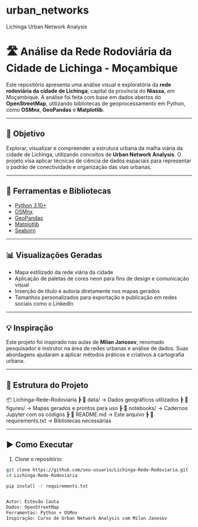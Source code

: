 # urban_networks
Lichinga Urban Network Analysis

# 🛣️ Análise da Rede Rodoviária da Cidade de Lichinga - Moçambique

Este repositório apresenta uma análise visual e exploratória da **rede rodoviária da cidade de Lichinga**, capital da província do **Niassa**, em Moçambique. A análise foi feita com base em dados abertos do **OpenStreetMap**, utilizando bibliotecas de geoprocessamento em Python, como **OSMnx**, **GeoPandas** e **Matplotlib**.

---

## 📌 Objetivo

Explorar, visualizar e compreender a estrutura urbana da malha viária da cidade de Lichinga, utilizando conceitos de **Urban Network Analysis**. O projeto visa aplicar técnicas de ciência de dados espaciais para representar o padrão de conectividade e organização das vias urbanas.

---

## 🔧 Ferramentas e Bibliotecas

- [Python 3.10+](https://www.python.org/)
- [OSMnx](https://github.com/gboeing/osmnx)
- [GeoPandas](https://geopandas.org/)
- [Matplotlib](https://matplotlib.org/)
- [Seaborn](https://seaborn.pydata.org/)

---

## 📊 Visualizações Geradas

- Mapa estilizado da rede viária da cidade
- Aplicação de paletas de cores neon para fins de design e comunicação visual
- Inserção de título e autoria diretamente nos mapas gerados
- Tamanhos personalizados para exportação e publicação em redes sociais como o LinkedIn

---

## 💡 Inspiração

Este projeto foi inspirado nas aulas de **Milan Janosov**, renomado pesquisador e instrutor na área de redes urbanas e análise de dados. Suas abordagens ajudaram a aplicar métodos práticos e criativos à cartografia urbana.

---

## 📁 Estrutura do Projeto
📦 Lichinga-Rede-Rodoviaria ┣ 📂 data/ → Dados geográficos utilizados ┣ 📂 figures/ → Mapas gerados e prontos para uso ┣ 📂 notebooks/ → Cadernos Jupyter com os códigos ┣ 📜 README.md → Este arquivo ┣ 📜 requirements.txt → Bibliotecas necessárias


---

## ▶️ Como Executar

1. Clone o repositório:

```bash
git clone https://github.com/seu-usuario/Lichinga-Rede-Rodoviaria.git
cd Lichinga-Rede-Rodoviaria

pip install -r requirements.txt


Autor: Estevão Cauta
Dados: OpenStreetMap
Ferramentas: Python + OSMnx
Inspiração: Curso de Urban Network Analysis com Milan Janosov
